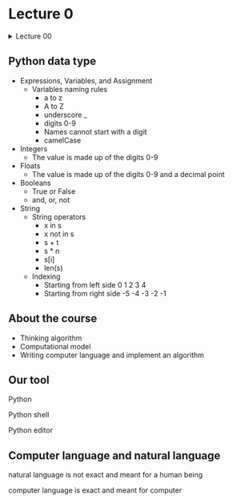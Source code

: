 # Lecture 0

<details><summary>Lecture 00</summary>
<p>

* **[Python data type](#python-data-type)**<br/>      
* **[About the course](#about-the-course)**<br />
* **[Our tool](#our-tool)**<br/>      
* **[Computer language and natural language](#computer-language-and-natural-language)**<br />
                               
</p>
</details>

## Python data type

- Expressions, Variables, and Assignment
    - Variables naming rules
        - a to z
        - A to Z
        - underscore _
        - digits 0-9
        - Names cannot start with a digit        
        - camelCase        
- Integers
    - The value is made up of the digits 0-9
- Floats
    - The value is made up of the digits 0-9 and a decimal point        
- Booleans
    - True or False         
    - and, or, not
- String
    - String operators        
        - x in s
        - x not in s
        - s + t
        - s * n
        - s[i]
        - len(s)
    - Indexing
        - Starting from left side 0 1 2 3 4
        - Starting from right side -5 -4 -3 -2 -1          

## About the course

- Thinking algorithm
- Computational model
- Writing computer language and implement an algorithm

## Our tool

Python

Python shell

Python editor

## Computer language and natural language

natural language is not exact and meant for a human being

computer language is exact and meant for computer        



























